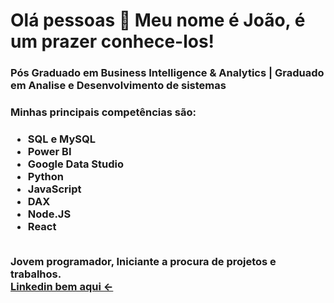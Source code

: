 <head>
<!--title-->
<h1> Olá pessoas 🖖 Meu nome é João, é um prazer conhece-los! </h1>

<!--subtitle-->
<h3> Pós Graduado em Business Intelligence & Analytics | Graduado em Analise e Desenvolvimento de sistemas </h3>
  </head>
<!--list of topic-->
<body>
  <h3> Minhas principais competências são:<h3>
    <ul>
  <li>SQL e MySQL</li>
  <li>Power BI</li> 
  <li>Google Data Studio</li>
  <li>Python</li>
  <li>JavaScript</li> 
  <li>DAX</li>
  <li>Node.JS</li>
  <li>React</li>      
   </ul>
  <!--apresetation-->
  <p>
    <br> Jovem programador, Iniciante a procura de projetos e trabalhos.</br>
    <a href="https://www.linkedin.com/in/jo%C3%A3o-pedro-b-francisco-86aa77283/"> Linkedin bem aqui <- </a>
  </p>
    </body>
